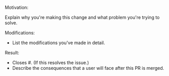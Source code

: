 Motivation:

Explain why you're making this change and what problem you're trying to solve.

Modifications:

- List the modifications you've made in detail.

Result:

- Closes #<GitHub issue number>. (If this resolves the issue.)
- Describe the consequences that a user will face after this PR is merged.
